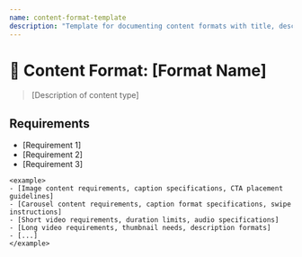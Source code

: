 ```yaml
---
name: content-format-template
description: "Template for documenting content formats with title, description, and requirements."
---
```


# 📱 Content Format: [Format Name]
> [Description of content type]

## Requirements
- [Requirement 1]
- [Requirement 2] 
- [Requirement 3]

```
<example>
- [Image content requirements, caption specifications, CTA placement guidelines]
- [Carousel content requirements, caption format specifications, swipe instructions]
- [Short video requirements, duration limits, audio specifications]
- [Long video requirements, thumbnail needs, description formats]
- [...]
</example>
```